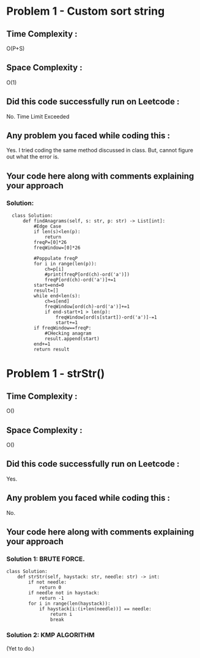 # Problem 1 - Custom sort string
## Time Complexity :
O(P+S)

## Space Complexity :
O(1)

## Did this code successfully run on Leetcode :
No. Time Limit Exceeded

## Any problem you faced while coding this :
Yes. I tried coding the same method discussed in class. But, cannot figure out what the error is. 

## Your code here along with comments explaining your approach
### Solution:
      class Solution:
          def findAnagrams(self, s: str, p: str) -> List[int]:
              #Edge Case
              if len(s)<len(p):
                  return
              freqP=[0]*26
              freqWindow=[0]*26

              #Poppulate freqP
              for i in range(len(p)):
                  ch=p[i]
                  #print(freqP[ord(ch)-ord('a')])
                  freqP[ord(ch)-ord('a')]+=1
              start=end=0
              result=[]
              while end<len(s):
                  ch=s[end]
                  freqWindow[ord(ch)-ord('a')]+=1
                  if end-start+1 > len(p):
                      freqWindow[ord(s[start])-ord('a')]-=1
                      start+=1
              if freqWindow==freqP:
                  #CHecking anagram
                  result.append(start)
              end+=1
              return result
              
              
# Problem 1 - strStr()
## Time Complexity :
O()

## Space Complexity :
O()

## Did this code successfully run on Leetcode :
Yes.

## Any problem you faced while coding this :
No. 

## Your code here along with comments explaining your approach
### Solution 1: BRUTE FORCE.
    class Solution:
        def strStr(self, haystack: str, needle: str) -> int:
            if not needle:
                return 0
            if needle not in haystack:
                return -1
            for i in range(len(haystack)): 
                if haystack[i:(i+len(needle))] == needle:
                    return i
                    break

### Solution 2: KMP ALGORITHM
(Yet to do.)
